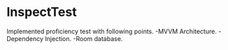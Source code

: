 # InspectTest


Implemented proficiency test with following points.
-MVVM Architecture.
-Dependency Injection.
-Room database.
